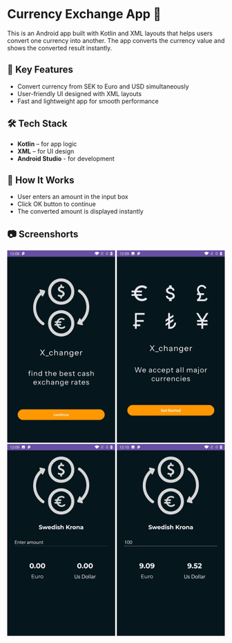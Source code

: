 # Currency Exchange App 💱
This is an Android app built with Kotlin and XML layouts that helps users convert one currency into another. The app converts the currency value and shows the converted result instantly.

## 📌 Key Features
- Convert currency from SEK to Euro and USD simultaneously
- User-friendly UI designed with XML layouts
- Fast and lightweight app for smooth performance

## 🛠️ Tech Stack
- **Kotlin** – for app logic
- **XML** – for UI design
- **Android Studio** - for development

## 🚀 How It Works 
- User enters an amount in the input box
- Click OK button to continue
- The converted amount is displayed instantly


## 📷 Screenshorts

[<img src="Screenshot_20250907-120858.jpg" width="250"/>](Screenshot_20250907-120858.jpg) [<img src="Screenshot_20250907-120918.jpg" width="250"/>](Screenshot_20250907-120918.jpg) [<img src="Screenshot_20250907-120950.jpg" width="250"/>](Screenshot_20250907-120950.jpg) [<img src="Screenshot_20250907-121021.jpg" width="250"/>](Screenshot_20250907-121021.jpg)





